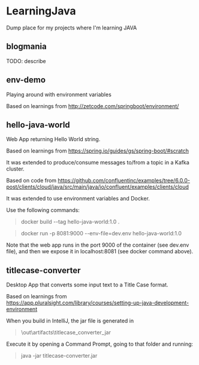 # LearningJava
Dump place for my projects where I'm learning JAVA

## blogmania

TODO: describe

## env-demo

Playing around with environment variables

Based on learnings from http://zetcode.com/springboot/environment/

## hello-java-world

Web App returning Hello World string.

Based on learnings from https://spring.io/guides/gs/spring-boot/#scratch

It was extended to produce/consume messages to/from a topic in a Kafka cluster.

Based on code from https://github.com/confluentinc/examples/tree/6.0.0-post/clients/cloud/java/src/main/java/io/confluent/examples/clients/cloud

It was extended to use environment variables and Docker.

Use the following commands:

> docker build --tag hello-java-world:1.0 .

> docker run -p 8081:9000 --env-file=dev.env hello-java-world:1.0

Note that the web app runs in the port 9000 of the container (see dev.env file), and then we expose it in localhost:8081 (see docker command above).

## titlecase-converter

Desktop App that converts some input text to a Title Case format.

Based on learnings from https://app.pluralsight.com/library/courses/setting-up-java-development-environment

When you build in IntelliJ, the jar file is generated in

> \out\artifacts\titlecase_converter_jar

Execute it by opening a Command Prompt, going to that folder and running:

> java -jar titlecase-converter.jar
